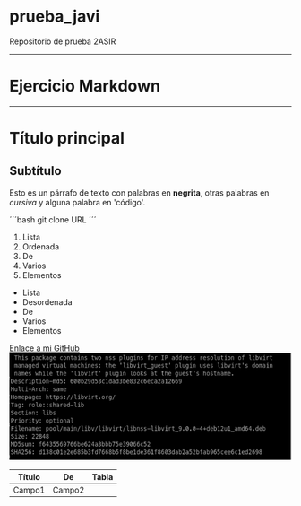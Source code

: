 # prueba_javi
Repositorio de prueba 2ASIR

---

# Ejercicio Markdown

---

# Título principal
## Subtítulo

Esto es un párrafo de texto con palabras en **negrita**, otras palabras en *cursiva* y alguna palabra en 'código'.

´´´bash
git clone URL
´´´

1. Lista
2. Ordenada
3. De
4. Varios
5. Elementos

+ Lista
+ Desordenada
+ De
+ Varios
+ Elementos

[Enlace a mi GitHub](http://www.github.com/fjhuete)
![Aquí habría una imagen](img.jpg)

| Título | De | Tabla |
|---|---|---|
|Campo1 | Campo2 | |
